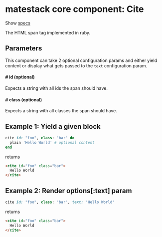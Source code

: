 # matestack core component: Cite

Show [specs](/spec/usage/components/cite_spec.rb)

The HTML span tag implemented in ruby.

## Parameters

This component can take 2 optional configuration params and either yield content or display what gets passed to the `text` configuration param.

#### # id (optional)
Expects a string with all ids the span should have.

#### # class (optional)
Expects a string with all classes the span should have.

## Example 1: Yield a given block

```ruby
cite id: "foo", class: "bar" do
  plain 'Hello World' # optional content
end
```

returns

```html
<cite id="foo" class="bar">
  Hello World
</cite>
```

## Example 2: Render options[:text] param

```ruby
cite id: "foo", class: "bar", text: 'Hello World'
```

returns

```html
<cite id="foo" class="bar">
  Hello World
</cite>
